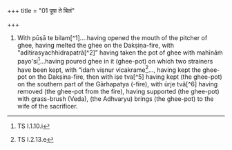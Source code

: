 +++
title = "01 पूषा ते बिलं"

+++
1. With pūṣā te bilam[^1]....having opened the mouth of the pitcher of ghee, having melted the ghee on the Dakṣiṇa-fire, with "aditirasyachhidrapatrā[^2]” having taken the pot of ghee with mahīnāṁ payo'si[^3]...having poured ghee in it (ghee-pot) on which two strainers have been kept, with “idaṁ viṣnur vicakrame[^4]..., having kept the ghee-pot on the Dakṣina-fire, then with iṣe tva[^5] having kept (the ghee-pot) on the southern part of the Gārhapatya (-fire), with ūrje tvã[^6] having removed (the ghee-pot from the fire), having supported (the ghee-pot) with grass-brush (Veda), (the Adhvaryu) brings (the ghee-pot) to the wife of the sacrificer.  

[^1-2]: These formulae are not found in any Saṁhitā-text.  

[^3]: TS I.1.10.i  

[^4]: TS I.2.13.e  

[^5-6]: TS I.1.1.a

